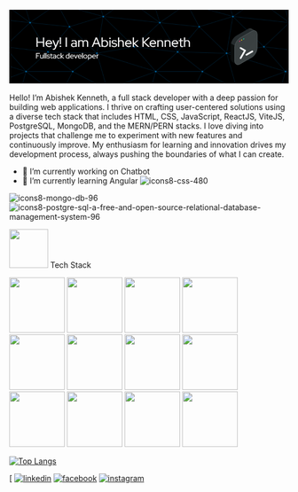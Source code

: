 ![Header](./github-header-image.png)

Hello! I’m Abishek Kenneth, a full stack developer with a deep passion for building web applications. I thrive on crafting user-centered solutions using a diverse tech stack that includes HTML, CSS, JavaScript, ReactJS, ViteJS, PostgreSQL, MongoDB, and the MERN/PERN stacks. I love diving into projects that challenge me to experiment with new features and continuously improve. My enthusiasm for learning and innovation drives my development process, always pushing the boundaries of what I can create.


- 🔭 I’m currently working on Chatbot 
- 🌱 I’m currently learning Angular ![icons8-css-480](https://github.com/abi1035/abi1035/assets/107182926/c007b4c7-bd91-4aa5-b978-eb27af904143)

![icons8-mongo-db-96](https://github.com/abi1035/abi1035/assets/107182926/f37fdc4c-31e2-4995-9ceb-83cf78c566de)
![icons8-postgre-sql-a-free-and-open-source-relational-database-management-system-96](https://github.com/abi1035/abi1035/assets/107182926/a8efec13-21a1-4f9b-a081-46fe110be84b)


<img src="https://github.com/abi1035/abi1035/assets/107182926/816d875d-ba08-4069-b243-422c8f7fbee4" width="70" height="70"/> Tech Stack <br />

<img src="https://github.com/abi1035/abi1035/assets/107182926/631538a2-4671-4bdc-897b-713778bd0965" width="100" height="100"/>
<img src="https://github.com/abi1035/abi1035/assets/107182926/09769330-6403-4ef4-b254-c4738e0ee565" width="100" height="100"/>

<img src="https://github.com/abi1035/abi1035/assets/107182926/631538a2-4671-4bdc-897b-713778bd0965" width="100" height="100"/>
<img src="https://github.com/abi1035/abi1035/assets/107182926/1e08fdd7-0cdb-4b05-9ea2-078f00ed8e0b" width="100" height="100"/>
<img src="https://github.com/abi1035/abi1035/assets/107182926/72abdfd5-30e1-4a44-8745-2fcd2c66ab4f" width="100" height="100"/>
<img src="https://github.com/abi1035/abi1035/assets/107182926/cb1a2e25-634d-487c-af29-5fef33ceacd4" width="100" height="100"/>
<img src="https://github.com/abi1035/abi1035/assets/107182926/8a2ca499-3d3c-4032-ac40-9dece2c0b6e4" width="100" height="100"/>
<img src="https://github.com/abi1035/abi1035/assets/107182926/bad0e21b-c07e-44e9-aa67-1c37fff84638" width="100" height="100"/>
<img src="https://github.com/abi1035/abi1035/assets/107182926/c4221812-1154-4426-ab85-4e4557ed40d9" width="100" height="100"/>
<img src="https://github.com/abi1035/abi1035/assets/107182926/bb61a342-c2ac-4b1b-801e-ae867aef9b9a" width="100" height="100"/>

<img src="https://github.com/abi1035/abi1035/assets/107182926/631538a2-4671-4bdc-897b-713778bd0965" width="100" height="100"/>
<img src="https://github.com/abi1035/abi1035/assets/107182926/631538a2-4671-4bdc-897b-713778bd0965" width="100" height="100"/>









[![Top Langs](https://github-readme-stats.vercel.app/api/top-langs/?username=abi1035&show_icons=true&theme=radical)](https://github.com/anuraghazra/github-readme-stats)

[  [<img src='https://github.com/abi1035/abi1035/assets/107182926/1d61c11b-e234-44f1-813a-9fb2dea9f25b' alt='linkedin' height='40'>](https://www.linkedin.com/in/www.linkedin.com/in/abishek-kenneth/)  [<img src='https://github.com/abi1035/abi1035/assets/107182926/0cc9669c-d689-43b0-afc4-1bd8053d1d30' alt='facebook' height='40'>](https://www.facebook.com/https://www.facebook.com/abishek.kenneth)  [<img src='https://github.com/abi1035/abi1035/assets/107182926/3b15f285-1883-4352-938e-067bbdad5488' alt='instagram' height='40'>](https://www.instagram.com/https://www.instagram.com/abi_ken_14//)  
